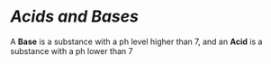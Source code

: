 # *Acids and Bases*

A **Base** is a substance with a ph level higher than 7, and an **Acid** is a substance with a ph lower than 7

